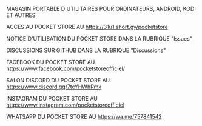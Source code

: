 MAGASIN PORTABLE D'UTILITAIRES POUR ORDINATEURS, ANDROID, KODI ET AUTRES

ACCES AU POCKET STORE AU https://31u1.short.gy/pocketstore

NOTICE D'UTILISATION DU POCKET STORE DANS LA RUBRIQUE "Issues"

DISCUSSIONS SUR GITHUB DANS LA RUBRIQUE "Discussions"

FACEBOOK DU POCKET STORE AU https://www.facebook.com/pocketstoreofficiel/

SALON DISCORD DU POCKET STORE AU https://www.discord.gg/7tcYHWhRmk

INSTAGRAM DU POCKET STORE AU https://www.instagram.com/pocketstoreofficiel

WHATSAPP DU POCKET STORE AU https://wa.me/757841542
